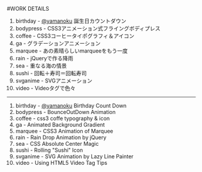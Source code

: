 #WORK DETAILS

1. birthday - [@yamanoku](http://yamanoku.github.io) 誕生日カウントダウン   
1. bodypress - CSS3アニメーション式フライングボディプレス
1. coffee - CSS3コーヒータイポグラフィ＆アイコン
1. ga - グラデーションアニメーション  
1. marquee - あの素晴らしいmarqueeをもう一度
1. rain - jQueryで作る降雨
1. sea - 重なる海の情景 
1. sushi - 回転＋寿司＝回転寿司
1. svganime - SVGアニメーション
1. video - Videoタグで色々

***

1. birthday - [@yamanoku](http://yamanoku.github.io) Birthday Count Down   
1. bodypress - BounceOutDown Animation
1. coffee - css3 coffe typography & icon 
1. ga - Animated Background Gradient  
1. marquee - CSS3 Animation of Marquee
1. rain - Rain Drop Animation by jQuery
1. sea - CSS Absolute Center Magic 
1. sushi - Rolling "Sushi" Icon
1. svganime - SVG Animation by Lazy Line Painter
1. video - Using HTML5 Video Tag Tips
